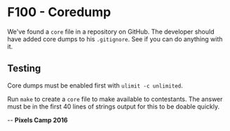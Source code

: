 F100 - Coredump
===============

We've found a `core` file in a repository on GitHub. The developer should have
added core dumps to his `.gitignore`. See if you can do anything with it.


Testing
-------

Core dumps must be enabled first with `ulimit -c unlimited`.

Run `make` to create a `core` file to make available to contestants. The answer
must be in the first 40 lines of strings output for this to be doable quickly.


--
**Pixels Camp 2016**
